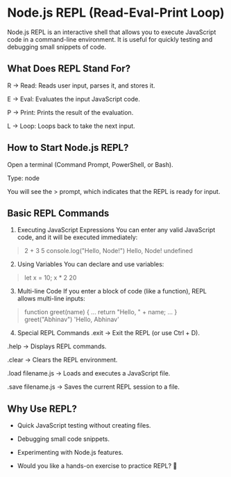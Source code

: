 # Node.js REPL (Read-Eval-Print Loop)

Node.js REPL is an interactive shell that allows you to execute JavaScript code in a command-line environment. It is useful for quickly testing and debugging small snippets of code.

## What Does REPL Stand For?
R → Read: Reads user input, parses it, and stores it.

E → Eval: Evaluates the input JavaScript code.

P → Print: Prints the result of the evaluation.

L → Loop: Loops back to take the next input.

## How to Start Node.js REPL?
Open a terminal (Command Prompt, PowerShell, or Bash).

Type: node

You will see the > prompt, which indicates that the REPL is ready for input.

## Basic REPL Commands
1. Executing JavaScript Expressions
You can enter any valid JavaScript code, and it will be executed immediately:

> 2 + 3
5
> console.log("Hello, Node!")
Hello, Node!
undefined

2. Using Variables
You can declare and use variables:

> let x = 10;
> x * 2
20

3. Multi-line Code
If you enter a block of code (like a function), REPL allows multi-line inputs:

> function greet(name) {
... return "Hello, " + name;
... }
> greet("Abhinav")
'Hello, Abhinav'

4. Special REPL Commands
.exit → Exit the REPL (or use Ctrl + D).

.help → Displays REPL commands.

.clear → Clears the REPL environment.

.load filename.js → Loads and executes a JavaScript file.

.save filename.js → Saves the current REPL session to a file.

## Why Use REPL?
- Quick JavaScript testing without creating files.

- Debugging small code snippets.

- Experimenting with Node.js features.

- Would you like a hands-on exercise to practice REPL? 🚀
